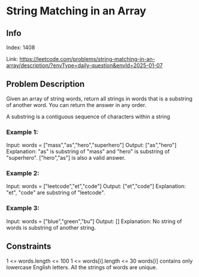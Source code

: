# String Matching in an Array

## Info
Index: 1408

Link: https://leetcode.com/problems/string-matching-in-an-array/description/?envType=daily-question&envId=2025-01-07

## Problem Description
Given an array of string words, return all strings in words that is a substring of another word. You can return the answer in any order.

A substring is a contiguous sequence of characters within a string


### Example 1:

Input: words = ["mass","as","hero","superhero"]
Output: ["as","hero"]
Explanation: "as" is substring of "mass" and "hero" is substring of "superhero".
["hero","as"] is also a valid answer.
### Example 2:

Input: words = ["leetcode","et","code"]
Output: ["et","code"]
Explanation: "et", "code" are substring of "leetcode".
### Example 3:

Input: words = ["blue","green","bu"]
Output: []
Explanation: No string of words is substring of another string.

## Constraints

1 <= words.length <= 100
1 <= words[i].length <= 30
words[i] contains only lowercase English letters.
All the strings of words are unique.